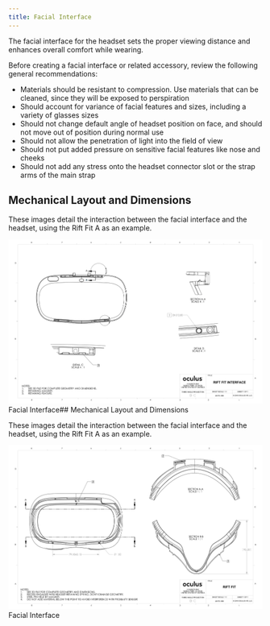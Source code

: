 ```yaml
---
title: Facial Interface
---
```

The facial interface for the headset sets the proper viewing distance and enhances overall comfort while wearing.

Before creating a facial interface or related accessory, review the following general recommendations: 

* Materials should be resistant to compression. Use materials that can be cleaned, since they will be exposed to perspiration
* Should account for variance of facial features and sizes, including a variety of glasses sizes
* Should not change default angle of headset position on face, and should not move out of position during normal use
* Should not allow the penetration of light into the field of view
* Should not put added pressure on sensitive facial features like nose and cheeks
* Should not add any stress onto the headset connector slot or the strap arms of the main strap
## Mechanical Layout and Dimensions

These images detail the interaction between the facial interface and the headset, using the Rift Fit A as an example. 

![](/images/distribute-latest-concepts-accessories-guidelines-facial-interface-0.png)  
Facial Interface## Mechanical Layout and Dimensions

These images detail the interaction between the facial interface and the headset, using the Rift Fit A as an example. 

![](/images/distribute-latest-concepts-accessories-guidelines-facial-interface-1.png)  
Facial Interface